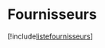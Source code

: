 # Fournisseurs

[!include[listefournisseurs](fournisseurs.listefournisseurs.autogen.md)]





















































